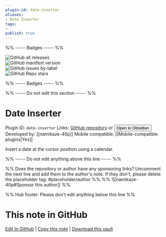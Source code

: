 ```yaml
---
plugin-id: date-inserter
aliases:
- Date Inserter
tags: 
- 
publish: true
---
```


%% ----- Badges ----- %%

![GitHub all releases](https://img.shields.io/github/downloads/namikaze-40p/obsidian-date-inserter/total?color=573E7A&logo=github&style=for-the-badge)   
![GitHub manifest version](https://img.shields.io/github/manifest-json/v/namikaze-40p/obsidian-date-inserter?color=573E7A&logo=github&style=for-the-badge)   
![GitHub issues by-label](https://img.shields.io/github/issues/namikaze-40p/obsidian-date-inserter/help%20wanted?color=573E7A&logo=github&style=for-the-badge)   
![GitHub Repo stars](https://img.shields.io/github/stars/namikaze-40p/obsidian-date-inserter?color=573E7A&logo=github&style=for-the-badge)

%% ----- Badges ----- %%

%% ----- Do not edit this section ----- %%

# Date Inserter

Plugin ID: `date-inserter`
Links: [GitHub repository](https://github.com/namikaze-40p/obsidian-date-inserter) or [<button id=HH>Open in Obsidian</button>](obsidian://show-plugin?id=date-inserter)
Developed by: [[namikaze-40p]]
Mobile compatible: [[Mobile-compatible plugins|Yes]]

Insert a date at the cursor position using a calendar.

%% ----- Do not edit anything above this line ----- %% 

%% Does the repository or author have any sponsoring links? Uncomment the next line and add them to the author's note. If they don't, please delete the placeholder tag: #placeholder/author %%
%% ![[namikaze-40p#Sponsor this author]] %%

%% Hub footer: Please don't edit anything below this line %%

# This note in GitHub

<span class="git-footer">[Edit In GitHub](https://github.dev/obsidian-community/obsidian-hub/blob/main/02%20-%20Community%20Expansions/02.05%20All%20Community%20Expansions/Plugins/date-inserter.md "git-hub-edit-note") | [Copy this note](https://raw.githubusercontent.com/obsidian-community/obsidian-hub/main/02%20-%20Community%20Expansions/02.05%20All%20Community%20Expansions/Plugins/date-inserter.md "git-hub-copy-note") | [Download this vault](https://github.com/obsidian-community/obsidian-hub/archive/refs/heads/main.zip "git-hub-download-vault") </span>

